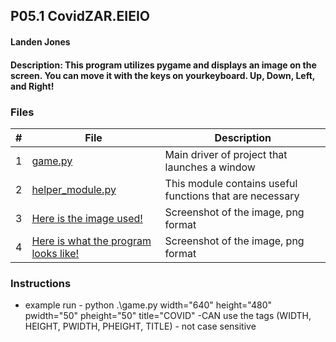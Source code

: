 ## P05.1 CovidZAR.EIEIO
#### Landen Jones
#### Description: This program utilizes pygame and displays an image on the screen. You can move it with the keys on yourkeyboard. Up, Down, Left, and Right!

### Files
|   #   | File            | Description                                        |
| :---: | --------------- | -------------------------------------------------- |
|   1   | <a href = "https://github.com/LandenSJones/4443-2D-PyGame-Jones/blob/master/Assignments/A05.1/game.py"/>game.py| Main driver of project that launches a window|
|   2   | <a href = "https://github.com/LandenSJones/4443-2D-PyGame-Jones/blob/master/Assignments/A05.1/helper_module.py"/>helper_module.py|This module contains useful functions that are necessary|
|   3   | <a href = "https://github.com/LandenSJones/4443-2D-PyGame-Jones/blob/master/Assignments/A05.1/redSquare.png"/>Here is the image used!|Screenshot of the image, png format|
|   4   | <a href = "https://github.com/LandenSJones/4443-2D-PyGame-Jones/blob/master/Assignments/A05.1/Screenshot.png"/>Here is what the program looks like!|Screenshot of the image, png format|

### Instructions

- example run - python .\game.py width="640" height="480" pwidth="50" pheight="50" title="COVID"
  -CAN use the tags (WIDTH, HEIGHT, PWIDTH, PHEIGHT, TITLE) - not case sensitive
